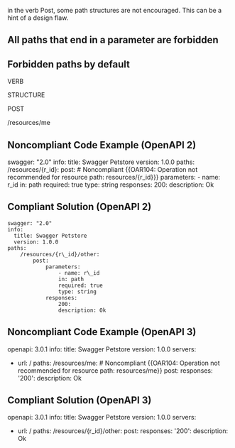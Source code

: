 in the verb Post, some path structures are not encouraged. This can be a hint of a design flaw.

All paths that end in a parameter are forbidden
-----------------------------------------------

Forbidden paths by default
--------------------------

VERB

STRUCTURE

POST

/resources/me

Noncompliant Code Example (OpenAPI 2)
-------------------------------------

swagger: "2.0"
info:
  title: Swagger Petstore
  version: 1.0.0
paths:
  /resources/{r\_id}:
    post: \# Noncompliant {{OAR104: Operation not recommended for resource path: resources/{r\_id}}}
      parameters:
        - name: r\_id
          in: path
          required: true
          type: string
      responses:
        200:
          description: Ok

Compliant Solution (OpenAPI 2)
------------------------------

    swagger: "2.0"
    info:
      title: Swagger Petstore
      version: 1.0.0
    paths:
        /resources/{r\_id}/other:
            post:
                parameters:
                    - name: r\_id
                    in: path
                    required: true
                    type: string
                responses:
                    200:
                    description: Ok

Noncompliant Code Example (OpenAPI 3)
-------------------------------------

openapi: 3.0.1
info:
  title: Swagger Petstore
  version: 1.0.0
servers:
- url: /
paths:
  /resources/me: \# Noncompliant {{OAR104: Operation not recommended for resource path: resources/me}}
    post:
      responses:
        '200':
          description: Ok

Compliant Solution (OpenAPI 3)
------------------------------

openapi: 3.0.1
info:
  title: Swagger Petstore
  version: 1.0.0
servers:
- url: /
paths:
    /resources/{r\_id}/other:
        post:
            responses:
                '200':
                description: Ok